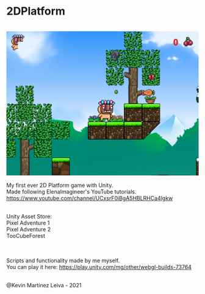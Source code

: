 # 2DPlatform
<br/>
<img src="https://raw.githubusercontent.com/kevinml98/2DPlatform/main/GameImages/Plant.PNG"/><br/>

My first ever 2D Platform game with Unity.<br/>
Made following ElenaImagineer's YouTube tutorials. https://www.youtube.com/channel/UCxsrF0iBgA5HBLRHCa4lgkw<br/><br/>

Unity Asset Store:<br/>
  Pixel Adventure 1<br/>
  Pixel Adventure 2<br/>
  TooCubeForest<br/><br/><br/>
  
  
Scripts and functionality made by me myself.<br/>
You can play it here: https://play.unity.com/mg/other/webgl-builds-73764<br/><br/>

@Kevin Martínez Leiva - 2021
